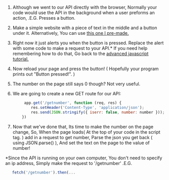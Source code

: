 1. Although we went to our API directly with the browser, Normally your code would use the API in the background when a user preforms an action, .E.G. Presses a button.
2. Make a simple website with a piece of text in the middle and a button under it. Alternatively, You can use [this one I pre-made.](https://gist.github.com/HarveyBrezinaConniffe/d217fa01d978cc53268c56a7db0d560a) 
3. Right now it just alerts you when the button is pressed. Replace the alert with some code to make a request to your API.\* If you need help remembering how to do that, Go back to the [advanced javascript tutorial.](https://www.gitbook.com/book/coderdojo/advanced-javascript-sushi/details)
4. Now reload your page and press the button! \( Hopefully your program prints out "Button pressed!". \)
5. The number on the page still says 0 though? Not very useful.
6. We are going to create a new GET route for our API:

   ```js
        app.get('/getnumber', function (req, res) {
           res.setHeader('Content-Type', 'application/json');
           res.send(JSON.stringify({ iserr: false, number: number }));
       })
   ```

7. Now that we've done that, Its time to make the number on the page change, So, When the page loads\( At the top of your code in the script tag. \) add in a request to get number, Parse the json you get back \( using JSON.parse\(\) \), And set the text on the page to the value of number!

\*Since the API is running on your own computer, You don't need to specify an ip address, Simply make the request to '/getnumber' .E.G.

```js
   fetch('/getnumber').then(...
```



